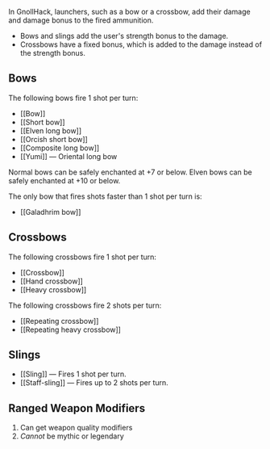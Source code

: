 In GnollHack, launchers, such as a bow or a crossbow, add their damage and damage bonus to the fired ammunition.
- Bows and slings add the user's strength bonus to the damage.
- Crossbows have a fixed bonus, which is added to the damage instead of the strength bonus.


## Bows
The following bows fire 1 shot per turn:
- [[Bow]]
- [[Short bow]]
- [[Elven long bow]]
- [[Orcish short bow]]
- [[Composite long bow]]
- [[Yumi]] — Oriental long bow

Normal bows can be safely enchanted at +7 or below. Elven bows can be safely enchanted at +10 or below.

The only bow that fires shots faster than 1 shot per turn is:

- [[Galadhrim bow]]


## Crossbows
The following crossbows fire 1 shot per turn:
- [[Crossbow]]
- [[Hand crossbow]]
- [[Heavy crossbow]]

The following crossbows fire 2 shots per turn:
- [[Repeating crossbow]]
- [[Repeating heavy crossbow]]


## Slings
- [[Sling]] — Fires 1 shot per turn.
- [[Staff-sling]] — Fires up to 2 shots per turn.


## Ranged Weapon Modifiers


1. Can get weapon quality modifiers
2. *Cannot* be mythic or legendary
